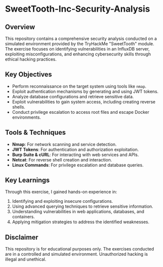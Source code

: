 # SweetTooth-Inc-Security-Analysis

## Overview
This repository contains a comprehensive security analysis conducted on a simulated environment provided by the TryHackMe "SweetTooth" module. The exercise focuses on identifying vulnerabilities in an InfluxDB server, exploiting misconfigurations, and enhancing cybersecurity skills through ethical hacking practices.

## Key Objectives
- Perform reconnaissance on the target system using tools like `nmap`.
- Exploit authentication mechanisms by generating and using JWT tokens.
- Analyze database configurations and retrieve sensitive data.
- Exploit vulnerabilities to gain system access, including creating reverse shells.
- Conduct privilege escalation to access root files and escape Docker environments.

## Tools & Techniques
- **Nmap**: For network scanning and service detection.
- **JWT Tokens**: For authentication and authorization exploitation.
- **Burp Suite & cURL**: For interacting with web services and APIs.
- **Netcat**: For reverse shell creation and interaction.
- **Linux Commands**: For privilege escalation and database queries.

## Key Learnings
Through this exercise, I gained hands-on experience in:
1. Identifying and exploiting insecure configurations.
2. Using advanced querying techniques to retrieve sensitive information.
3. Understanding vulnerabilities in web applications, databases, and containers.
4. Applying mitigation strategies to address the identified weaknesses.

## Disclaimer
This repository is for educational purposes only. The exercises conducted are in a controlled and simulated environment. Unauthorized hacking is illegal and unethical.


